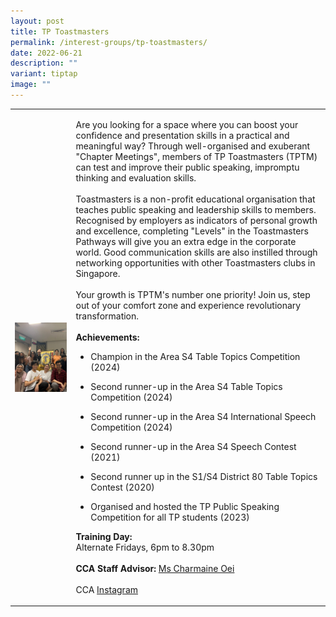 ```yaml
---
layout: post
title: TP Toastmasters
permalink: /interest-groups/tp-toastmasters/
date: 2022-06-21
description: ""
variant: tiptap
image: ""
---
```

<table style="minWidth: 50px">
<colgroup>
<col>
<col>
</colgroup>
<tbody>
<tr>
<td rowspan="1" colspan="1">
<div class="isomer-image-wrapper">
<img style="display:block;margin-left:auto;margin-right:auto;" height="auto" width="100%" alt="Toastmasters" src="/images/Interest Groups/Toastmasters.png">
</div>
</td>
<td rowspan="1" colspan="1">
<p>Are you looking for a space where you can boost your confidence and presentation
skills in a practical and meaningful way? Through well-organised and exuberant
"Chapter Meetings", members of TP Toastmasters (TPTM) can test and improve
their public speaking, impromptu thinking and evaluation skills.
<br>
<br>Toastmasters is a non-profit educational organisation that teaches public
speaking and leadership skills to members. Recognised by employers as indicators
of personal growth and excellence, completing "Levels" in the Toastmasters
Pathways will give you an extra edge in the corporate world. Good communication
skills are also instilled through networking opportunities with other Toastmasters
clubs in Singapore.
<br>
<br>Your growth is TPTM's number one priority! Join us, step out of your comfort
zone and experience revolutionary transformation.
<br>
<br><strong>Achievements:</strong>
<br>
</p>
<ul data-tight="true" class="tight">
<li>
<p>Champion in the Area S4 Table Topics Competition (2024)</p>
</li>
<li>
<p>Second runner-up in the Area S4 Table Topics Competition (2024)</p>
</li>
<li>
<p>Second runner-up in the Area S4 International Speech Competition (2024)</p>
</li>
<li>
<p>Second runner-up in the Area S4 Speech Contest (2021)</p>
</li>
<li>
<p>Second runner up in the S1/S4 District 80 Table Topics Contest (2020)</p>
</li>
<li>
<p>Organised and hosted the TP Public Speaking Competition for all TP students
(2023)</p>
</li>
</ul>
<p></p>
<p><strong>Training Day:</strong>
<br>Alternate Fridays, 6pm to 8.30pm
<br>
<br><strong>CCA Staff Advisor:</strong>  <a href="mailto:Charmaine_OEI@TP.EDU.SG" rel="noopener noreferrer nofollow" target="_blank">Ms Charmaine Oei</a>
<br>
<br>CCA <a href="https://www.instagram.com/tptoastmasters" rel="noopener noreferrer nofollow" target="_blank">Instagram</a>
</p>
</td>
</tr>
</tbody>
</table>
<p></p>